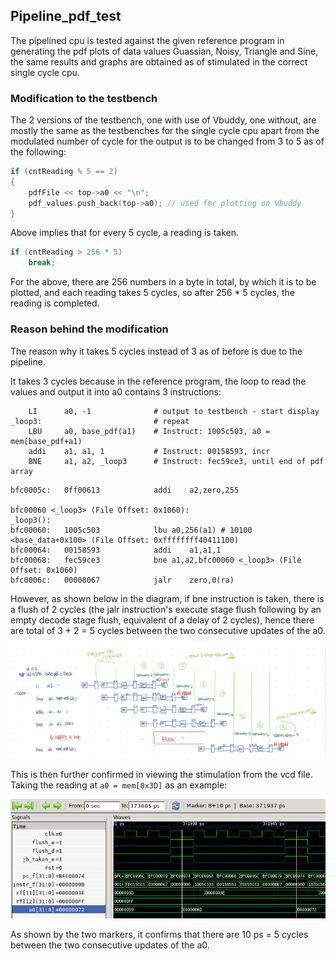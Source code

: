 ## Pipeline_pdf_test

The pipelined cpu is tested against the given reference program in generating the pdf plots of data values Guassian, Noisy, Triangle and Sine, the same results and graphs are obtained as of stimulated in the correct single cycle cpu. 

### Modification to the testbench
The 2 versions of the testbench, one with use of Vbuddy, one without, are mostly the same as the testbenches for the single cycle cpu apart from the modulated number of cycle for the output is to be changed from 3 to 5 as of the following:

``` C++
if (cntReading % 5 == 2)
{
    pdfFile << top->a0 << "\n";
    pdf_values.push_back(top->a0); // used for plotting on Vbuddy
}
```

Above implies that for every 5 cycle, a reading is taken.

``` C++
if (cntReading > 256 * 5)
    break;
```

For the above, there are 256 numbers in a byte in total, by which it is to be plotted, and each reading takes 5 cycles, so after 256 * 5 cycles, the reading is completed.

### Reason behind the modification
The reason why it takes 5 cycles instead of 3 as of before is due to the pipeline.

It takes 3 cycles because in the reference program, the loop to read the values and output it into a0 contains 3 instructions: 

``` 
    LI      a0, -1              # output to testbench - start display
_loop3:                         # repeat
    LBU     a0, base_pdf(a1)    # Instruct: 1005c503, a0 = mem[base_pdf+a1)
    addi    a1, a1, 1           # Instruct: 00158593, incr 
    BNE     a1, a2, _loop3      # Instruct: fec59ce3, until end of pdf array
```

```
bfc0005c:	0ff00613          	addi	a2,zero,255

bfc00060 <_loop3> (File Offset: 0x1060):
_loop3():
bfc00060:	1005c503          	lbu	a0,256(a1) # 10100 <base_data+0x100> (File Offset: 0xffffffff40411100)
bfc00064:	00158593          	addi	a1,a1,1
bfc00068:	fec59ce3          	bne	a1,a2,bfc00060 <_loop3> (File Offset: 0x1060)
bfc0006c:	00008067          	jalr	zero,0(ra)
```

However, as shown below in the diagram, if bne instruction is taken, there is a flush of 2 cycles (the jalr instruction's execute stage flush following by an empty decode stage flush, equivalent of a delay of 2 cycles), hence there are total of 3 + 2 = 5 cycles between the two consecutive updates of the a0. 

![Alt text](../images/imagesLu/5cyclespdf.jpg)

This is then further confirmed in viewing the stimulation from the vcd file. Taking the reading at `a0 = mem[0x3D]` as an example:

![Alt text](../images/imagesLu/5cyclesSim.png)

As shown by the two markers, it confirms that there are 10 ps = 5 cycles between the two consecutive updates of the a0. 
